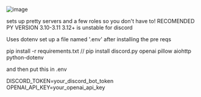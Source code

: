 ![image](https://github.com/user-attachments/assets/289b8671-23ad-4b4d-9fb1-a35005a4e7ff)

sets up pretty servers and a few roles so you don't have to!
RECOMENDED PY VERSION 3.10-3.11 3.12+ is unstable for discord


Uses dotenv set up a file named '.env' after installing the pre reqs

pip install -r requirements.txt
//
pip install discord.py openai pillow aiohttp python-dotenv




and then
put this in .env 





DISCORD_TOKEN=your_discord_bot_token
OPENAI_API_KEY=your_openai_api_key
